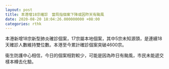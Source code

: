 ```yaml
---
layout: post
title: 本港增18宗確診　當局指個案下降或因昨天有颱風
date: 2020-08-20 18:04:26.000000000 +08:00
categories: rthk
---
```


本港新增18宗新型肺炎確診個案，17宗屬本地個案，其中5宗未知源頭，是連續18天確診人數維持雙位數。本港至今累計確診個案突破4600宗。

衞生防護中心相信，今日的個案相對較少，可能是因為昨日有颱風，市民未能遞交樣本樽去化驗。
